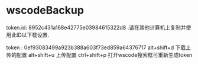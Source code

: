 # wscodeBackup  

token.id: 8952c431a168e42775e03984615322d8 .请在其他计算机上复制并使用此ID以下载设置.

token : 0ef93083499a923b388a603f73ed859a64376717
alt+shift+d  下载上传的配置 
alt+shift+u 上传配置 
ctrl+shift+p 打开wscode搜索框可重新生成token
